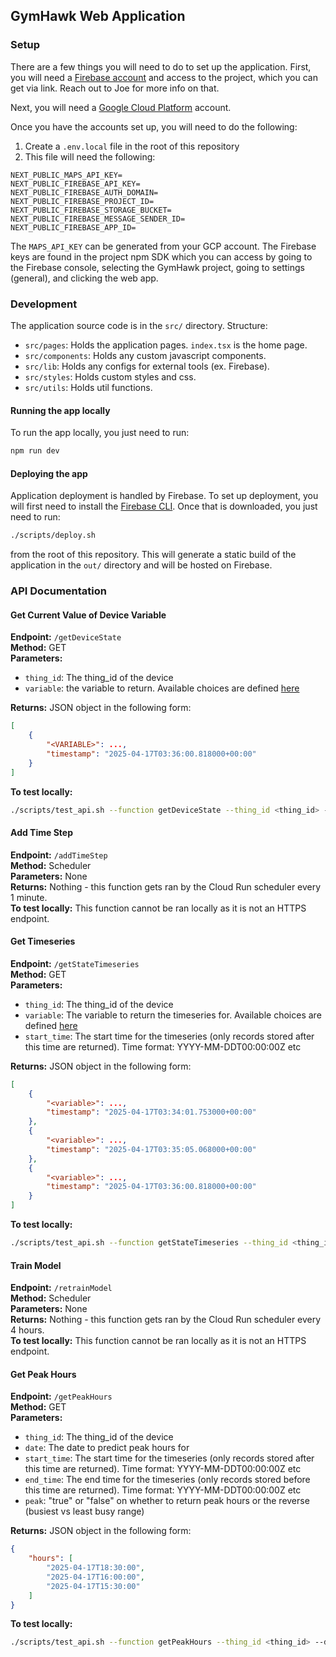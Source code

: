 ## GymHawk Web Application

### Setup
There are a few things you will need to do to set up the application. First, you will need a [Firebase account](https://firebase.google.com/) and access to the project, which you can get via link. Reach out to Joe for more info on that.

Next, you will need a [Google Cloud Platform](https://console.cloud.google.com/) account.

Once you have the accounts set up, you will need to do the following:
1. Create a `.env.local` file in the root of this repository
2. This file will need the following:
```
NEXT_PUBLIC_MAPS_API_KEY=
NEXT_PUBLIC_FIREBASE_API_KEY=
NEXT_PUBLIC_FIREBASE_AUTH_DOMAIN=
NEXT_PUBLIC_FIREBASE_PROJECT_ID=
NEXT_PUBLIC_FIREBASE_STORAGE_BUCKET=
NEXT_PUBLIC_FIREBASE_MESSAGE_SENDER_ID=
NEXT_PUBLIC_FIREBASE_APP_ID=
```

The `MAPS_API_KEY` can be generated from your GCP account. The Firebase keys are found in the project npm SDK which you can access by going to the Firebase console, selecting the GymHawk project, going to settings (general), and clicking the web app.

### Development
The application source code is in the `src/` directory. Structure:

- `src/pages`: Holds the application pages. `index.tsx` is the home page.
- `src/components`: Holds any custom javascript components.
- `src/lib`: Holds any configs for external tools (ex. Firebase).
- `src/styles`: Holds custom styles and css.
- `src/utils`: Holds util functions.

#### Running the app locally
To run the app locally, you just need to run:
```bash
npm run dev
```

#### Deploying the app
Application deployment is handled by Firebase. To set up deployment, you will first need to install the [Firebase CLI](https://firebase.google.com/docs/cli). Once that is downloaded, you just need to run:
```bash
./scripts/deploy.sh
```
from the root of this repository. This will generate a static build of the application in the `out/` directory and will be hosted on Firebase.

### API Documentation

#### Get Current Value of Device Variable
**Endpoint:** `/getDeviceState`  
**Method:** GET  
**Parameters:**
- `thing_id`: The thing_id of the device  
- `variable`: the variable to return. Available choices are defined [here](variables.md)

**Returns:** JSON object in the following form:
```json
[
    {
        "<VARIABLE>": ...,
        "timestamp": "2025-04-17T03:36:00.818000+00:00"
    }
]
```

**To test locally:**
```bash
./scripts/test_api.sh --function getDeviceState --thing_id <thing_id> --variable <variable>
```

#### Add Time Step
**Endpoint:** `/addTimeStep`  
**Method:** Scheduler  
**Parameters:** None  
**Returns:** Nothing - this function gets ran by the Cloud Run scheduler every 1 minute.  
**To test locally:** This function cannot be ran locally as it is not an HTTPS endpoint.

#### Get Timeseries
**Endpoint:** `/getStateTimeseries`  
**Method:** GET  
**Parameters:**
- `thing_id`: The thing_id of the device
- `variable`: The variable to return the timeseries for. Available choices are defined [here](variables.md)
- `start_time`: The start time for the timeseries (only records stored after this time are returned). Time format: YYYY-MM-DDT00:00:00Z etc

**Returns:** JSON object in the following form:
```json
[
    {
        "<variable>": ...,
        "timestamp": "2025-04-17T03:34:01.753000+00:00"
    },
    {
        "<variable>": ...,
        "timestamp": "2025-04-17T03:35:05.068000+00:00"
    },
    {
        "<variable>": ...,
        "timestamp": "2025-04-17T03:36:00.818000+00:00"
    }
]
```

**To test locally:**
```bash
./scripts/test_api.sh --function getStateTimeseries --thing_id <thing_id> --variable <variable> --start_time <start_time>
```

#### Train Model
**Endpoint:** `/retrainModel`  
**Method:** Scheduler  
**Parameters:** None  
**Returns:** Nothing - this function gets ran by the Cloud Run scheduler every 4 hours.  
**To test locally:** This function cannot be ran locally as it is not an HTTPS endpoint.

#### Get Peak Hours
**Endpoint:** `/getPeakHours`  
**Method:** GET  
**Parameters:**
- `thing_id`: The thing_id of the device
- `date`: The date to predict peak hours for
- `start_time`: The start time for the timeseries (only records stored after this time are returned). Time format: YYYY-MM-DDT00:00:00Z etc
- `end_time`: The end time for the timeseries (only records stored before this time are returned). Time format: YYYY-MM-DDT00:00:00Z etc
- `peak`: "true" or "false" on whether to return peak hours or the reverse (busiest vs least busy range)

**Returns:** JSON object in the following form:
```json
{
    "hours": [
        "2025-04-17T18:30:00",
        "2025-04-17T16:00:00",
        "2025-04-17T15:30:00"
    ]
}
```

**To test locally:**
```bash
./scripts/test_api.sh --function getPeakHours --thing_id <thing_id> --date <date> --start_time <start_time> --end_time <end_time> --peak <peak>
```